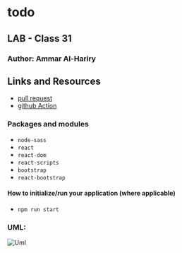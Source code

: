 # todo

## LAB - Class 31

### Author: Ammar Al-Hariry

## Links and Resources
- [pull request](https://github.com/401-advanced-javascript-ammar-hariry/todo/pull/1)
- [github Action](https://github.com/401-advanced-javascript-ammar-hariry/todo/runs/839672138)

### Packages and modules
- ``node-sass``
- ``react``
- ``react-dom``
- ``react-scripts``
- ``bootstrap``
- ``react-bootstrap``


#### How to initialize/run your application (where applicable)
- ``npm run start``


### UML:
![Uml ](https://i.ibb.co/DwZ6fcx/20200706-030137.jpg)

